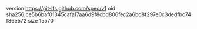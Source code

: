 version https://git-lfs.github.com/spec/v1
oid sha256:ce5b6baf01345cafa17aa6d9f8cbd806fec2a6bd8f297e0c3dedfbc74f86e572
size 15570
